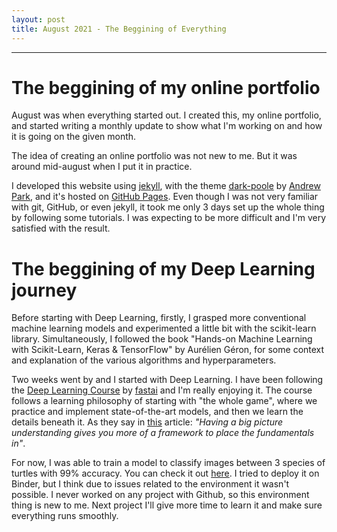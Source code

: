 ```yaml
---
layout: post
title: August 2021 - The Beggining of Everything
---
```


<hr>

# The beggining of my online portfolio

August was when everything started out. I created this, my online portfolio, and started writing a monthly update to show what I'm working on and how it is going on the given month.

The idea of creating an online portfolio was not new to me. But it was around mid-august when I put it in practice. 

I developed this website using [jekyll](https://jekyllrb.com/), with the theme [dark-poole](https://github.com/andrewhwanpark/dark-poole) by [Andrew Park](https://github.com/andrewhwanpark), and it's hosted on [GitHub Pages](https://pages.github.com/). Even though I was not very familiar with git, GitHub, or even jekyll, it took me only 3 days set up the whole thing by following some tutorials. I was expecting to be more difficult and I'm very satisfied with the result.

# The beggining of my Deep Learning journey 
Before starting with Deep Learning, firstly, I grasped more conventional machine learning models and experimented a little bit with the scikit-learn library. Simultaneously, I followed the book "Hands-on Machine Learning with Scikit-Learn, Keras & TensorFlow" by Aurélien Géron, for some context and explanation of the various algorithms and hyperparameters.

Two weeks went by and I started with Deep Learning. I have been following the [Deep Learning Course](https://course.fast.ai/) by [fastai](https://www.fast.ai/) and I'm really enjoying it. The course follows a learning philosophy of starting with "the whole game", where we practice and implement state-of-the-art models, and then we learn the details beneath it. As they say in [this](https://www.fast.ai/2016/10/08/teaching-philosophy/) article: *"Having a big picture understanding gives you more of a framework to place the fundamentals in"*.

For now, I was able to train a model to classify images between 3 species of turtles with 99% accuracy. You can check it out [here](https://github.com/GoncaloCJG/Turtle_Classifier). I tried to deploy it on Binder, but I think due to issues related to the environment it wasn't possible. I never worked on any project with Github, so this environment thing is new to me. Next project I'll give more time to learn it and make sure everything runs smoothly. 
